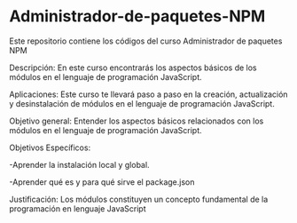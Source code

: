 # Administrador-de-paquetes-NPM
Este repositorio contiene los códigos del curso Administrador de paquetes NPM



Descripción:
En este curso encontrarás los aspectos básicos de los módulos en el lenguaje de programación JavaScript.

Aplicaciones:
Este curso te llevará paso a paso en la creación, actualización y desinstalación de módulos en el lenguaje de programación JavaScript.

Objetivo general:
Entender los aspectos básicos relacionados con los módulos en el lenguaje de programación JavaScript. 

Objetivos Específicos:

-Aprender la instalación local y global.

-Aprender qué es y para qué sirve el package.json

Justificación:
Los módulos constituyen un concepto fundamental de la programación en lenguaje JavaScript

